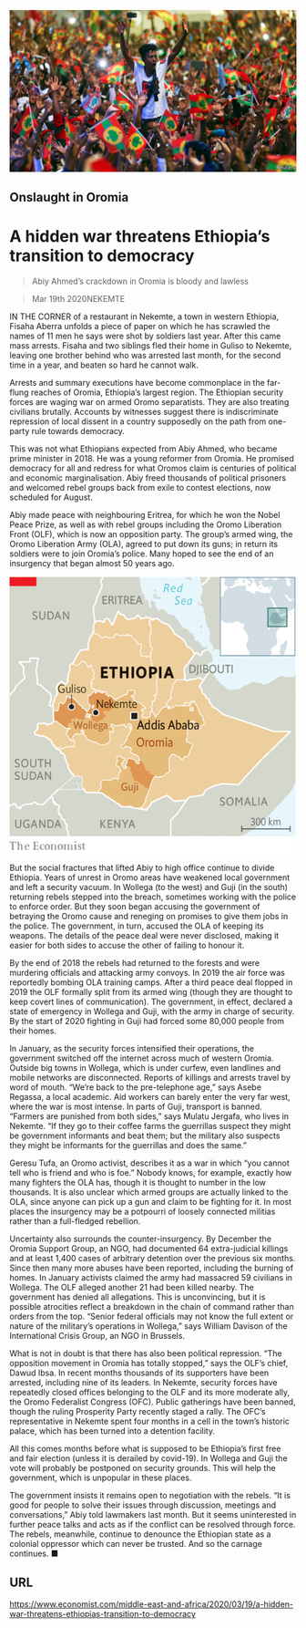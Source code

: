 ![](./images/20200321_MAP002_0.jpg)

## Onslaught in Oromia

# A hidden war threatens Ethiopia’s transition to democracy

> Abiy Ahmed’s crackdown in Oromia is bloody and lawless

> Mar 19th 2020NEKEMTE

IN THE CORNER of a restaurant in Nekemte, a town in western Ethiopia, Fisaha Aberra unfolds a piece of paper on which he has scrawled the names of 11 men he says were shot by soldiers last year. After this came mass arrests. Fisaha and two siblings fled their home in Guliso to Nekemte, leaving one brother behind who was arrested last month, for the second time in a year, and beaten so hard he cannot walk.

Arrests and summary executions have become commonplace in the far-flung reaches of Oromia, Ethiopia’s largest region. The Ethiopian security forces are waging war on armed Oromo separatists. They are also treating civilians brutally. Accounts by witnesses suggest there is indiscriminate repression of local dissent in a country supposedly on the path from one-party rule towards democracy.

This was not what Ethiopians expected from Abiy Ahmed, who became prime minister in 2018. He was a young reformer from Oromia. He promised democracy for all and redress for what Oromos claim is centuries of political and economic marginalisation. Abiy freed thousands of political prisoners and welcomed rebel groups back from exile to contest elections, now scheduled for August.

Abiy made peace with neighbouring Eritrea, for which he won the Nobel Peace Prize, as well as with rebel groups including the Oromo Liberation Front (OLF), which is now an opposition party. The group’s armed wing, the Oromo Liberation Army (OLA), agreed to put down its guns; in return its soldiers were to join Oromia’s police. Many hoped to see the end of an insurgency that began almost 50 years ago.



![](./images/20200321_MAM996.png)

But the social fractures that lifted Abiy to high office continue to divide Ethiopia. Years of unrest in Oromo areas have weakened local government and left a security vacuum. In Wollega (to the west) and Guji (in the south) returning rebels stepped into the breach, sometimes working with the police to enforce order. But they soon began accusing the government of betraying the Oromo cause and reneging on promises to give them jobs in the police. The government, in turn, accused the OLA of keeping its weapons. The details of the peace deal were never disclosed, making it easier for both sides to accuse the other of failing to honour it.

By the end of 2018 the rebels had returned to the forests and were murdering officials and attacking army convoys. In 2019 the air force was reportedly bombing OLA training camps. After a third peace deal flopped in 2019 the OLF formally split from its armed wing (though they are thought to keep covert lines of communication). The government, in effect, declared a state of emergency in Wollega and Guji, with the army in charge of security. By the start of 2020 fighting in Guji had forced some 80,000 people from their homes.

In January, as the security forces intensified their operations, the government switched off the internet across much of western Oromia. Outside big towns in Wollega, which is under curfew, even landlines and mobile networks are disconnected. Reports of killings and arrests travel by word of mouth. “We’re back to the pre-telephone age,” says Asebe Regassa, a local academic. Aid workers can barely enter the very far west, where the war is most intense. In parts of Guji, transport is banned. “Farmers are punished from both sides,” says Mulatu Jergafa, who lives in Nekemte. “If they go to their coffee farms the guerrillas suspect they might be government informants and beat them; but the military also suspects they might be informants for the guerrillas and does the same.”

Geresu Tufa, an Oromo activist, describes it as a war in which “you cannot tell who is friend and who is foe.” Nobody knows, for example, exactly how many fighters the OLA has, though it is thought to number in the low thousands. It is also unclear which armed groups are actually linked to the OLA, since anyone can pick up a gun and claim to be fighting for it. In most places the insurgency may be a potpourri of loosely connected militias rather than a full-fledged rebellion.

Uncertainty also surrounds the counter-insurgency. By December the Oromia Support Group, an NGO, had documented 64 extra-judicial killings and at least 1,400 cases of arbitrary detention over the previous six months. Since then many more abuses have been reported, including the burning of homes. In January activists claimed the army had massacred 59 civilians in Wollega. The OLF alleged another 21 had been killed nearby. The government has denied all allegations. This is unconvincing, but it is possible atrocities reflect a breakdown in the chain of command rather than orders from the top. “Senior federal officials may not know the full extent or nature of the military’s operations in Wollega,” says William Davison of the International Crisis Group, an NGO in Brussels.

What is not in doubt is that there has also been political repression. “The opposition movement in Oromia has totally stopped,” says the OLF’s chief, Dawud Ibsa. In recent months thousands of its supporters have been arrested, including nine of its leaders. In Nekemte, security forces have repeatedly closed offices belonging to the OLF and its more moderate ally, the Oromo Federalist Congress (OFC). Public gatherings have been banned, though the ruling Prosperity Party recently staged a rally. The OFC’s representative in Nekemte spent four months in a cell in the town’s historic palace, which has been turned into a detention facility.

All this comes months before what is supposed to be Ethiopia’s first free and fair election (unless it is derailed by covid-19). In Wollega and Guji the vote will probably be postponed on security grounds. This will help the government, which is unpopular in these places.

The government insists it remains open to negotiation with the rebels. “It is good for people to solve their issues through discussion, meetings and conversations,” Abiy told lawmakers last month. But it seems uninterested in further peace talks and acts as if the conflict can be resolved through force. The rebels, meanwhile, continue to denounce the Ethiopian state as a colonial oppressor which can never be trusted. And so the carnage continues. ■

## URL

https://www.economist.com/middle-east-and-africa/2020/03/19/a-hidden-war-threatens-ethiopias-transition-to-democracy
